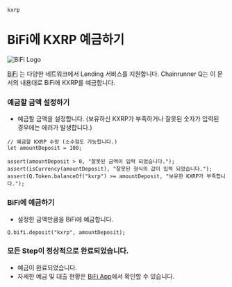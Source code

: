 ```meta-Currency
kxrp
```

# BiFi에 KXRP 예금하기

![BiFi Logo](https://s3.ap-northeast-2.amazonaws.com/thebifrost.io/home/bifi/bifi_logo.svg)

[BiFi](https://bifi.finance/) 는 다양한 네트워크에서 Lending 서비스를 지원합니다.
Chainrunner Q는 이 문서의 내용대로 BiFi에 KXRP를 예금합니다.

### 예금할 금액 설정하기

- 예금할 금액을 설정합니다. (보유하신 KXRP가 부족하거나 잘못된 숫자가 입력된 경우에는 에러가 발생합니다.)

```input KXRP
// 예금할 KXRP 수량 (소수점도 가능합니다.)
let amountDeposit = 100;
```

```input-Verify
assert(amountDeposit > 0, "잘못된 금액이 입력 되었습니다.");
assert(isCurrency(amountDeposit), "잘못된 형식의 값이 입력 되었습니다.");
assert(Q.Token.balanceOf("kxrp") >= amountDeposit, "보유한 KXRP가 부족합니다.");
```

### BiFi에 예금하기

- 설정한 금액만큼을 BiFi에 예금합니다.
```taster
Q.bifi.deposit("kxrp", amountDeposit);
```

### 모든 Step이 정상적으로 완료되었습니다.

- 예금이 완료되었습니다.
- 자세한 예금 및 대출 현황은 [BiFi App](https://app.bifi.finance/)에서 확인할 수 있습니다.

